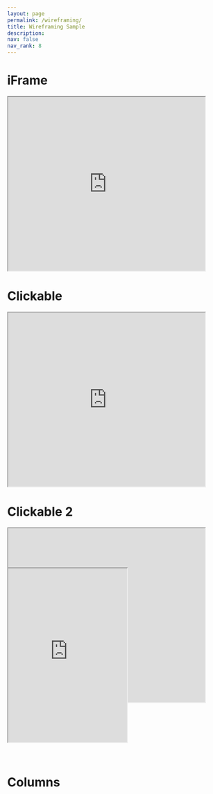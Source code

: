 ```yaml
---
layout: page
permalink: /wireframing/
title: Wireframing Sample
description:
nav: false
nav_rank: 8
---
```


# iFrame
<iframe 
        src="https://lore3581.github.io/da4a-collectionbuilder/item.html?id=da4a007#item-title" 
        width="90%" 
        height="400px"
        title="Collection Builder Integration"
        scrolling="no"></iframe>

# Clickable

<a href="https://lore3581.github.io/da4a-collectionbuilder/item.html?id=da4a007#item-title" target="_blank" class="linkwrap">
    <iframe 
        src="https://lore3581.github.io/da4a-collectionbuilder/item.html?id=da4a007#item-title" 
        width="90%" 
        height="400px"
        title="Collection Builder Integration"
        scrolling="no"></iframe>
</a>

# Clickable 2

<div style="position:relative;">
<iframe src="https://lore3581.github.io/da4a-collectionbuilder/item.html?id=da4a007#item-title" width="90%" height="400px" title="Collection Builder Integration" scrolling="no"></iframe>
<a  href="https://lore3581.github.io/da4a-collectionbuilder/item.html?id=da4a007#item-title" target="_blank" style="position:absolute; bottom:0; left:0; display:inline-block;"></a>
</div>

# Clickable 3

<div style="position:relative;">
<a  href="https://lore3581.github.io/da4a-collectionbuilder/item.html?id=da4a007#item-title" target="_blank" style="position:absolute; bottom:0; left:0; display:inline-block;"><iframe src="https://lore3581.github.io/da4a-collectionbuilder/item.html?id=da4a007#item-title" width="90%" height="400px" title="Collection Builder Integration" scrolling="no"></iframe>
</a>
</div>

<br><br>

# Columns
<br>
<html>
 <head>
    <style>
    {
        box-sizing: border-box;
    }
    
      /* Set additional styling options for the columns*/
    .column {
    float: left;
    width: 50%;
    padding-left: 20px;
    }

    .row:after {
    content: "";
    display: table;
    clear: both;
    }
    </style>
 </head>
 <body>
    <div class="row">
        <div class="column" style="background-color:;">
            <h2>Example</h2>
            <iframe src="https://lore3581.github.io/da4a-collectionbuilder/item.html?id=da4a005#item-title" width="90%" height=400px title="Collection Builder Integration"></iframe>
        </div>
        <div class="column" style="background-color:;">
            <h2>Example 2</h2>
            <iframe src="https://lore3581.github.io/da4a-collectionbuilder/item.html?id=da4a001#item-title" width="90%" height=400px title="Collection Builder Integration"></iframe>
        </div>
    </div>
 </body>
</html>

